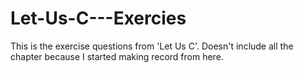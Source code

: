 # Let-Us-C---Exercies
This is the exercise questions from 'Let Us C'. 
Doesn't include all the chapter because I started making record from here.
